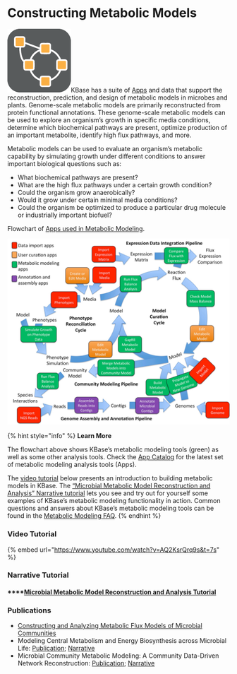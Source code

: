 # Constructing Metabolic Models

![](../../.gitbook/assets/model-icon.png)KBase has a suite of [Apps](../../using-apps-1/app-catalog.md) and data that support the reconstruction, prediction, and design of metabolic models in microbes and plants. Genome-scale metabolic models are primarily reconstructed from protein functional annotations. These genome-scale metabolic models can be used to explore an organism’s growth in specific media conditions, determine which biochemical pathways are present, optimize production of an important metabolite, identify high flux pathways, and more.

Metabolic models can be used to evaluate an organism’s metabolic capability by simulating growth under different conditions to answer important biological questions such as:

* What biochemical pathways are present?
* What are the high flux pathways under a certain growth condition?
* Could the organism grow anaerobically?
* Would it grow under certain minimal media conditions?
* Could the organism be optimized to produce a particular drug molecule or industrially important biofuel?

Flowchart of [Apps used in Metabolic Modeling](../../using-apps-1/analysis-apps/metabolic-modeling.md).

![](../../.gitbook/assets/modeling-flowchart.jpg)

{% hint style="info" %}
**Learn More**

The flowchart above shows KBase’s metabolic modeling tools \(green\) as well as some other analysis tools. Check the [App Catalog](../../using-apps-1/app-catalog.md) for the latest set of metabolic modeling analysis tools \(Apps\).

The [video tutorial](https://www.youtube.com/watch?v=AQ2KsrQrq9s&list=PLh7Q4SqpZYTwdK8ekQnqKinFzbqZuzu8f) below presents an introduction to building metabolic models in KBase. The [“Microbial Metabolic Model Reconstruction and Analysis” Narrative tutorial](./#narrative-tutorial) lets you see and try out for yourself some examples of KBase’s metabolic modeling functionality in action. Common questions and answers about KBase’s metabolic modeling tools can be found in the [Metabolic Modeling FAQ](faq-metabolic-modeling.md).
{% endhint %}

### Video Tutorial

{% embed url="https://www.youtube.com/watch?v=AQ2KsrQrq9s&t=7s" %}

### **Narrative Tutorial**

#### \*\*\*\*[Microbial Metabolic Model Reconstruction and Analysis Tutorial](https://narrative.kbase.us/narrative/ws.18302.obj.61)

### **Publications**

* [Constructing and Analyzing Metabolic Flux Models of Microbial Communities](metabolic-flux-models.md)
* Modeling Central Metabolism and Energy Biosynthesis across Microbial Life: [Publication](http://bmcgenomics.biomedcentral.com/articles/10.1186/s12864-016-2887-8); [Narrative](https://narrative.kbase.us/narrative/ws.15253.obj.1)
* Microbial Community Metabolic Modeling: A Community Data-Driven Network Reconstruction: [Publication](http://onlinelibrary.wiley.com/doi/10.1002/jcp.25428/full); [Narrative](https://narrative.kbase.us/narrative/ws.13807.obj.1)


